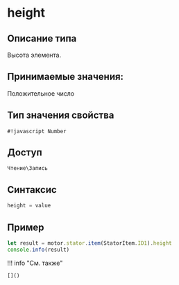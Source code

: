 # height

## Описание типа
Высота элемента.

## Принимаемые значения:
Положительное число


## Тип значения свойства
`#!javascript Number`

## Доступ
`Чтение\Запись`

## Синтаксис
```javascript
height = value
```

## Пример
```javascript linenums="1"
let result = motor.stator.item(StatorItem.ID1).height
console.info(result)
```

!!! info "См. также"

    []()


